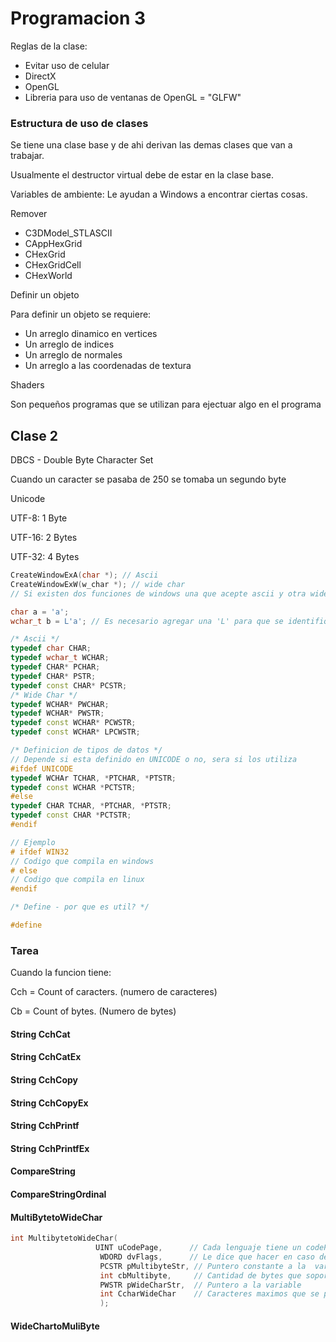 # Programacion 3

Reglas de la clase:

- Evitar uso de celular
- DirectX
- OpenGL
- Libreria para uso de ventanas  de OpenGL = "GLFW"

### Estructura de uso de clases

Se tiene una clase base y de ahi derivan las demas clases que van a trabajar.

Usualmente el destructor virtual debe de estar en la clase base.

Variables de ambiente: Le ayudan a Windows a encontrar ciertas cosas.

Remover

- C3DModel_STLASCII
- CAppHexGrid
- CHexGrid
- CHexGridCell
- CHexWorld

Definir un objeto

Para definir un objeto se requiere:

- Un arreglo dinamico en vertices
- Un arreglo de indices
- Un arreglo de normales
- Un arreglo a las coordenadas de textura

Shaders

Son pequeños programas que se utilizan para ejectuar algo en el programa

## Clase 2 

 DBCS - Double Byte Character Set

Cuando un caracter se pasaba de 250 se tomaba un segundo byte

Unicode 

UTF-8: 1 Byte

UTF-16: 2 Bytes

UTF-32: 4 Bytes

````c++
CreateWindowExA(char *); // Ascii
CreateWindowExW(w_char *); // wide char
// Si existen dos funciones de windows una que acepte ascii y otra wide char, es mejor usar wide char, porque si no esta realiza procesamiento extra.

char a = 'a';
wchar_t b = L'a'; // Es necesario agregar una 'L' para que se identifique como wide char

/* Ascii */
typedef char CHAR;
typedef wchar_t WCHAR;
typedef CHAR* PCHAR;
typedef CHAR* PSTR;
typedef const CHAR* PCSTR;
/* Wide Char */
typedef WCHAR* PWCHAR;
typedef WCHAR* PWSTR;
typedef const WCHAR* PCWSTR;
typedef const WCHAR* LPCWSTR;

/* Definicion de tipos de datos */
// Depende si esta definido en UNICODE o no, sera si los utiliza
#ifdef UNICODE
typedef WCHAr TCHAR, *PTCHAR, *PTSTR;
typedef const WCHAR *PCTSTR;
#else
typedef CHAR TCHAR, *PTCHAR, *PTSTR;
typedef const CHAR *PCTSTR;
#endif

// Ejemplo
# ifdef WIN32
// Codigo que compila en windows
# else
// Codigo que compila en linux
#endif

/* Define - por que es util? */

#define 
````

### Tarea

Cuando la funcion tiene:

Cch = Count of caracters. (numero de caracteres)

Cb = Count of bytes. (Numero de bytes)

#### String CchCat

#### String CchCatEx

#### String CchCopy

#### String CchCopyEx

#### String CchPrintf

#### String CchPrintfEx

#### CompareString

#### CompareStringOrdinal

#### MultiBytetoWideChar

````c++
int MultibytetoWideChar(
    			   UINT uCodePage, 		// Cada lenguaje tiene un codePage interno (Este puede cambiar dependiendo el lenguaje)
                   	WDORD dvFlags, 		// Le dice que hacer en caso de que no se pueda convertir esa cadena a wide char
                   	PCSTR pMultibyteStr, // Puntero constante a la  variable
                   	int cbMultibyte,     // Cantidad de bytes que soporta la variable (strlen(x) * sizeof(char))
                   	PWSTR pWideCharStr,  // Puntero a la variable
                   	int CcharWideChar    // Caracteres maximos que se puede soportar (Se le tiene que pasar una varible wchar para que se guarde el resultado de esa funcion, para saber el tamano de bytes se tiene que convertir)
                   	);
````

#### WideChartoMuliByte

